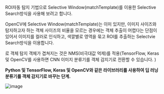 ROI자동 탐지 기법으로 Selective Window(matchTemplate)를 이용한 Selective Search방식을 사용해 보려고 합니다.

OpenCV에  Selective Window(matchTemplate)는 이미 있지만, 이미지 사이즈와 탐지하고자 하는 객체 사이즈의 비율을 모르는 경우에는 객체 추출이 어렵다는 단점이 있어서 이미지를 컬러로 인식하고, 색깔별로 영역을 묶고 ROI를 추출하는 Selectvie Search방식을 이용합니다.

로 객체 탐지
객체가 겹쳐지는 것은 NMS(비극대값 억제)를 적용(TensorFlow, Keras 및 OpenCV를 사용하면 CNN 이미지 분류기를 객체 감지기로 전환할 수 있습니다.
)



 **Python 및 TensorFlow, Keras 및 OpenCV와 같은 라이브러리를 사용하여 딥 러닝 분류기를 객체 감지기로 바꾸는 단계.**

![image](https://user-images.githubusercontent.com/58774664/132818185-4be060d1-32d5-44bd-acb5-e2fa80764eee.png)